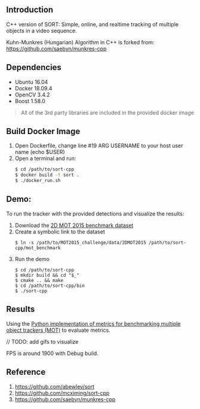 ## Introduction
C++ version of SORT: Simple, online, and realtime tracking of multiple objects in a video sequence.

Kuhn-Munkres (Hungarian) Algorithm in C++ is forked from:
https://github.com/saebyn/munkres-cpp

## Dependencies
- Ubuntu 16.04
- Docker 18.09.4
- OpenCV 3.4.2
- Boost 1.58.0

> All of the 3rd party libraries are included in the provided docker image

## Build Docker Image
1. Open Dockerfile, change line #19 ARG USERNAME to your host user name (echo $USER)
2. Open a terminal and run:
    ```bash
    $ cd /path/to/sort-cpp
    $ docker build -t sort .
    $ ./docker_run.sh
    ```

## Demo:

To run the tracker with the provided detections and visualize the results:

1. Download the [2D MOT 2015 benchmark dataset](https://motchallenge.net/data/2D_MOT_2015/#download)
2. Create a symbolic link to the dataset
    ```
    $ ln -s /path/to/MOT2015_challenge/data/2DMOT2015 /path/to/sort-cpp/mot_benchmark
    ```
3. Run the demo
    ```
    $ cd /path/to/sort-cpp
    $ mkdir build && cd "$_"
    $ cmake .. && make
    $ cd /path/to/sort-cpp/bin
    $ ./sort-cpp
    ```

## Results
Using the [Python implementation of metrics for benchmarking multiple object trackers (MOT)](https://github.com/cheind/py-motmetrics) to evaluate metrics. 

// TODO: add gifs to visualize

FPS is around 1900 with Debug build.

## Reference
1. https://github.com/abewley/sort
2. https://github.com/mcximing/sort-cpp
3. https://github.com/saebyn/munkres-cpp

